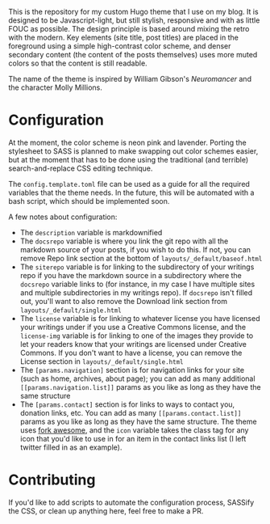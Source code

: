 This is the repository for my custom Hugo theme that I use on my blog. It is designed to be Javascript-light, but still stylish, responsive and with as little FOUC as possible. The design principle is based around mixing the retro with the modern. Key elements (site title, post titles) are placed in the foreground using a simple high-contrast color scheme, and denser secondary content (the content of the posts themselves) uses more muted colors so that the content is still readable.

The name of the theme is inspired by William Gibson's _Neuromancer_ and the character Molly Millions.

# Configuration
At the moment, the color scheme is neon pink and lavender. Porting the stylesheet to SASS is planned to make swapping out color schemes easier, but at the moment that has to be done using the traditional (and terrible) search-and-replace CSS editing technique.

The `config.template.toml` file can be used as a guide for all the required variables that the theme needs. In the future, this will be automated with a bash script, which should be implemented soon.

A few notes about configuration:
- The `description` variable is markdownified
- The `docsrepo` variable is where you link the git repo with all the markdown source of your posts, if you wish to do this. If not, you can remove Repo link section at the bottom of `layouts/_default/baseof.html`
- The `siterepo` variable is for linking to the subdirectory of your writings repo if you have the markdown source in a subdirectory where the `docsrepo` variable links to (for instance, in my case I have multiple sites and multiple subdirectories in my writings repo). If `docsrepo` isn't filled out, you'll want to also remove the Download link section from `layouts/_default/single.html`
- The `license` variable is for linking to whatever license you have licensed your writings under if you use a Creative Commons license, and the `license-img` variable is for linking to one of the images they provide to let your readers know that your writings are licensed under Creative Commons. If you don't want to have a license, you can remove the License section in `layouts/_default/single.html`
- The `[params.navigation]` section is for navigation links for your site (such as home, archives, about page); you can add as many additional `[[params.navigation.list]]` params as you like as long as they have the same structure
- The `[params.contact]` section is for links to ways to contact you, donation links, etc. You can add as many `[[params.contact.list]]` params as you like as long as they have the same structure. The theme uses [fork awesome](https://forkawesome.github.io/Fork-Awesome/), and the `icon` variable takes the class tag for any icon that you'd like to use in for an item in the contact links list (I left twitter filled in as an example).

# Contributing
If you'd like to add scripts to automate the configuration process, SASSify the CSS, or clean up anything here, feel free to make a PR.
